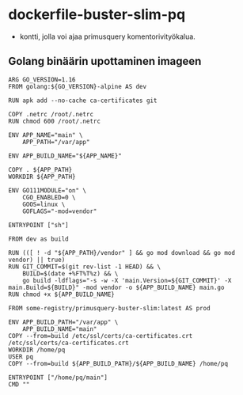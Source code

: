 # dockerfile-buster-slim-pq

- kontti, jolla voi ajaa primusquery komentorivityökalua.

## Golang binäärin upottaminen imageen

    ARG GO_VERSION=1.16
    FROM golang:${GO_VERSION}-alpine AS dev

    RUN apk add --no-cache ca-certificates git

    COPY .netrc /root/.netrc
    RUN chmod 600 /root/.netrc

    ENV APP_NAME="main" \
        APP_PATH="/var/app"

    ENV APP_BUILD_NAME="${APP_NAME}"

    COPY . ${APP_PATH}
    WORKDIR ${APP_PATH}

    ENV GO111MODULE="on" \
        CGO_ENABLED=0 \
        GOOS=linux \
        GOFLAGS="-mod=vendor"

    ENTRYPOINT ["sh"]

    FROM dev as build

    RUN (([ ! -d "${APP_PATH}/vendor" ] && go mod download && go mod vendor) || true)
    RUN GIT_COMMIT=$(git rev-list -1 HEAD) && \ 
        BUILD=$(date +%FT%T%z) && \
        go build -ldflags="-s -w -X 'main.Version=${GIT_COMMIT}' -X main.Build=${BUILD}" -mod vendor -o ${APP_BUILD_NAME} main.go
    RUN chmod +x ${APP_BUILD_NAME}

    FROM some-registry/primusquery-buster-slim:latest AS prod

    ENV APP_BUILD_PATH="/var/app" \
        APP_BUILD_NAME="main"
    COPY --from=build /etc/ssl/certs/ca-certificates.crt /etc/ssl/certs/ca-certificates.crt
    WORKDIR /home/pq
    USER pq
    COPY --from=build ${APP_BUILD_PATH}/${APP_BUILD_NAME} /home/pq

    ENTRYPOINT ["/home/pq/main"]
    CMD ""
